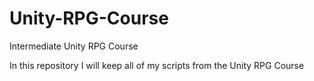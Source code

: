 # Unity-RPG-Course
Intermediate Unity RPG Course

In this repository I will keep all of my scripts from the Unity RPG Course
